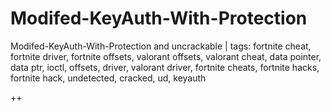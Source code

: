 # Modifed-KeyAuth-With-Protection
Modifed-KeyAuth-With-Protection and uncrackable | tags: fortnite cheat, fortnite driver, fortnite offsets, valorant offsets, valorant cheat, data pointer, data ptr, ioctl, offsets, driver, valorant driver, fortnite cheats, fortnite hacks, fortnite hack, undetected, cracked, ud, keyauth

















































































++
